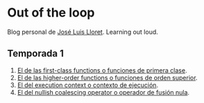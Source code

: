 # Out of the loop
Blog personal de [José Luis Lloret](https://twitter.com/l1oret). Learning out loud.

## Temporada 1

1. [El de las first-class functions o funciones de primera clase](https://joseluislloret.es/first-class-functions-funciones-primera-clase/).
1. [El de las higher-order functions o funciones de orden superior](https://joseluislloret.es/higher-order-functions-funciones-orden-superior/).
1. [El del execution context o contexto de ejecución](https://joseluislloret.es/execution-context-contexto-ejecucion/).
1. [El del nullish coalescing operator o operador de fusión nula](https://joseluislloret.es/nullish-coalescing-operator-operador-fusion-nula/).